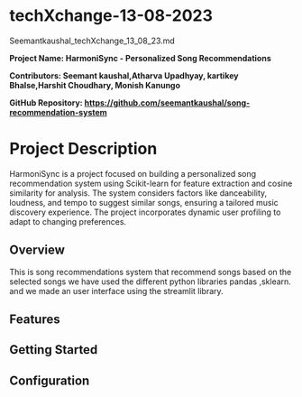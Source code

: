 # techXchange-13-08-2023


Seemantkaushal_techXchange_13_08_23.md


**Project Name: HarmoniSync - Personalized Song Recommendations**

**Contributors: Seemant kaushal,Atharva Upadhyay, kartikey Bhalse,Harshit Choudhary, Monish Kanungo**

**GitHub Repository: https://github.com/seemantkaushal/song-recommendation-system**

# Project Description
HarmoniSync is a project focused on building a personalized song recommendation system using Scikit-learn for feature extraction and cosine similarity for analysis. The system considers factors like danceability, loudness, and tempo to suggest similar songs, ensuring a tailored music discovery experience. The project incorporates dynamic user profiling to adapt to changing preferences.

## Overview
This is song recommendations system that recommend songs based on the selected songs 
we have used the different python libraries pandas ,sklearn.
and we made an user interface using the streamlit library. 


## Features



## Getting Started



## Configuration





